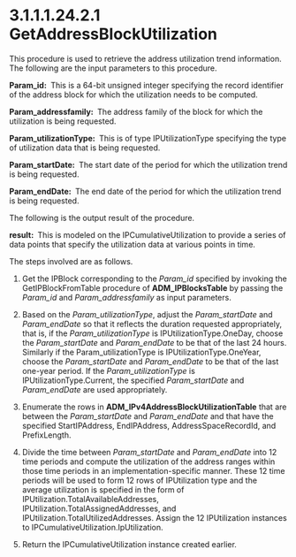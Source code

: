 <html dir="LTR" xmlns:mshelp="http://msdn.microsoft.com/mshelp" xmlns:ddue="http://ddue.schemas.microsoft.com/authoring/2003/5" xmlns:xlink="http://www.w3.org/1999/xlink" xmlns:tool="http://www.microsoft.com/tooltip">
 <body>
 <div id="header">
 <h1 class="heading">3.1.1.1.24.2.1 GetAddressBlockUtilization</h1>
 </div>
 <div id="mainSection">
 <div id="mainBody">
 <div id="allHistory" class="saveHistory"></div>
 <div id="sectionSection0" class="section" name="collapseableSection">
 

<p>This procedure is used to retrieve the address utilization
trend information. The following are the input parameters to this procedure.</p>

<p><b>Param_id: </b> This is a 64-bit unsigned integer
specifying the record identifier of the address block for which the utilization
needs to be computed. </p>

<p><b>Param_addressfamily: </b> The address family of
the block for which the utilization is being requested.</p>

<p><b>Param_utilizationType: </b> This is of type
IPUtilizationType specifying the type of utilization data that is being
requested.</p>

<p><b>Param_startDate: </b> The start date of the period
for which the utilization trend is being requested.</p>

<p><b>Param_endDate: </b> The end date of the period for
which the utilization trend is being requested.</p>

<p>The following is the output result of the procedure.</p>

<p><b>result: </b> This is modeled on the
IPCumulativeUtilization to provide a series of data points that specify the
utilization data at various points in time.</p>

<p>The steps involved are as follows.</p>

<ol><li><p><span> </span>Get the IPBlock
corresponding to the <i>Param_id</i> specified by invoking the
GetIPBlockFromTable procedure of <b>ADM_IPBlocksTable</b> by passing the <i>Param_id</i>
and <i>Param_addressfamily</i> as input parameters.</p>

</li><li><p><span> </span>Based on the <i>Param_utilizationType</i>,
adjust the <i>Param_startDate</i> and <i>Param_endDate</i> so that it reflects
the duration requested appropriately, that is, if the <i>Param_utilizationType</i>
is IPUtilizationType.OneDay, choose the <i>Param_startDate</i> and <i>Param_endDate</i>
to be that of the last 24 hours. Similarly if the Param_utilizationType is
IPUtilizationType.OneYear, choose the <i>Param_startDate</i> and <i>Param_endDate</i>
to be that of the last one-year period. If the <i>Param_utilizationType</i> is
IPUtilizationType.Current, the specified <i>Param_startDate</i> and <i>Param_endDate</i>
are used appropriately.</p>

</li><li><p><span> </span>Enumerate the
rows in <b>ADM_IPv4AddressBlockUtilizationTable</b> that are between the <i>Param_startDate</i>
and <i>Param_endDate</i> and that have the specified StartIPAddress,
EndIPAddress, AddressSpaceRecordId, and PrefixLength. </p>

</li><li><p><span> </span>Divide the time
between <i>Param_startDate</i> and <i>Param_endDate</i> into 12 time periods
and compute the utilization of the address ranges within those time periods in
an implementation-specific manner. These 12 time periods will be used to form
12 rows of IPUtilization type and the average utilization is specified in the
form of IPUtilization.TotalAvailableAddresses,
IPUtilization.TotalAssignedAddresses, and IPUtilization.TotalUtilizedAddresses.
Assign the 12 IPUtilization instances to IPCumulativeUtilization.IpUtilization.</p>

</li><li><p><span> </span>Return the
IPCumulativeUtilization instance created earlier.</p>

</li></ol>
 </div>
 </div>
 </div>
 </body>
</html>